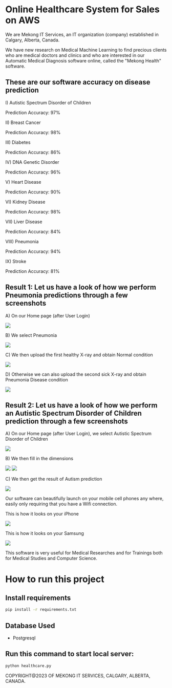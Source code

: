 <h1>Online Healthcare System for Sales on AWS</h1>

We are Mekong IT Services, an IT organization (company) established in Calgary, Alberta, Canada.
 
We have new research on Medical Machine Learning to find precious clients who are medical doctors and clinics and who are interested in our Automatic Medical Diagnosis software online, called the "Mekong Health" software.
 
<h2>These are our software accuracy on disease prediction</h2>
 
I) Autistic Spectrum Disorder of Children

Prediction Accuracy: 97%
 
II) Breast Cancer

Prediction Accuracy: 98%
 
III) Diabetes

Prediction Accuracy: 86%
 
IV) DNA Genetic Disorder

Prediction Accuracy: 96%
 
V) Heart Disease

Prediction Accuracy: 90%
 
VI) Kidney Disease

Prediction Accuracy: 98%
 
VII) Liver Disease

Prediction Accuracy: 84%
 
VIII) Pneumonia

Prediction Accuracy: 94%
 
IX) Stroke

Prediction Accuracy: 81%
 
<h2>Result 1:  Let us have a look of how we perform Pneumonia predictions through a few screenshots</h2>
 
A) On our Home page (after User Login)

<img src="marketing/homepage.png">
 
B) We select Pneumonia

<img src="marketing/pneumonia1.png">
 
C) We then upload the first healthy X-ray and obtain Normal condition

<img src="marketing/pneumonia5.png">
 
D) Otherwise we can also upload the second sick X-ray and obtain Pneumonia Disease condition
 
<img src="marketing/pneumonia6.png">
 
<h2>Result 2: Let us have a look of how we perform an Autistic Spectrum Disorder of Children prediction through a few screenshots</h2>
 
A) On our Home page (after User Login), we select Autistic Spectrum Disorder of Children

<img src="marketing/autism1.png">

B) We then fill in the dimensions

<img src="marketing/autism2.png">

<img src="marketing/autism3.png">

C) We then get the result of Autism prediction

<img src="marketing/autism4.png">

Our software can beautifully launch on your mobile cell phones any where, easily only requiring that you have a Wifi connection.

This is how it looks on your iPhone

<img src="marketing/iPhone2.png">

This is how it looks on your Samsung
 
<img src="marketing/samsung.png">
 
This software is very useful for Medical Researches and for Trainings both for Medical Studies and Computer Science.

<h1>How to run this project</h1>

<h2>Install requirements</h2>

```sh
pip install -r requirements.txt
```

## Database Used
- Postgresql

<h2>Run this command to start local server: </h2>

```sh
python healthcare.py
```

COPYRIGHT@2023 OF MEKONG IT SERVICES, CALGARY, ALBERTA, CANADA.
